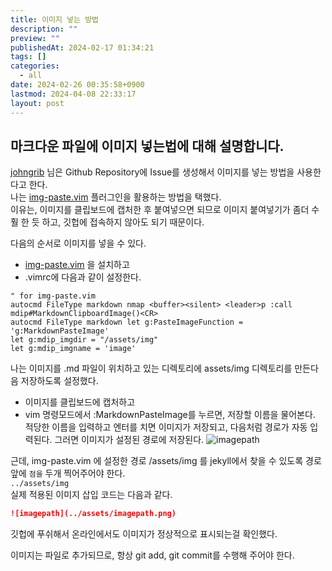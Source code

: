 ```yaml
---
title: 이미지 넣는 방법
description: ""
preview: ""
publishedAt: 2024-02-17 01:34:21
tags: []
categories:
  - all
date: 2024-02-26 00:35:58+0900
lastmod: 2024-04-08 22:33:17
layout: post
---
```


## 마크다운 파일에 이미지 넣는법에 대해 설명합니다.
[johngrib]( http://johngrib.github.io ) 님은 Github Repository에 Issue를 생성해서 이미지를 넣는 방법을 사용한다고 한다.  
나는 [img-paste.vim](https://github.com/img-paste-devs/img-paste.vim) 플러그인을 활용하는 방법을 택했다.  
이유는, 이미지를 클립보드에 캡처한 후 붙여넣으면 되므로 이미지 붙여넣기가 좀더 수훨 한 듯 하고, 깃헙에 접속하지 않아도 되기 때문이다.  


다음의 순서로 이미지를 넣을 수 있다.  
  * [img-paste.vim](https://github.com/img-paste-devs/img-paste.vim) 을 설치하고
  * .vimrc에 다음과 같이 설정한다.

  ```vim
  " for img-paste.vim
  autocmd FileType markdown nmap <buffer><silent> <leader>p :call mdip#MarkdownClipboardImage()<CR>
  autocmd FileType markdown let g:PasteImageFunction = 'g:MarkdownPasteImage'
  let g:mdip_imgdir = "/assets/img"
  let g:mdip_imgname = 'image'

  ```
  나는 이미지를 .md 파일이 위치하고 있는 디렉토리에 assets/img 디렉토리를 만든다음 저장하도록 설정했다.  
  * 이미지를 클립보드에 캡처하고  
  * vim 명령모드에서 :MarkdownPasteImage를 누르면, 저장할 이름을 물어본다. 적당한 이름을 입력하고 엔터를 치면 이미지가 저장되고,
  다음처럼 경로가 자동 입력된다.
  그러면 이미지가 설정된 경로에 저장된다.
 ![imagepath](../assets/imagepath.png) 
 
 근데, img-paste.vim 에 설정한 경로 /assets/img 를 jekyll에서 찾을 수 있도록 경로 앞에 `점을` 두개 찍어주어야 한다.  
 `../assets/img`  
 실제 적용된 이미지 삽입 코드는 다음과 같다.
 
 ```md
 ![imagepath](../assets/imagepath.png) 
 ```  
깃헙에 푸쉬해서 온라인에서도 이미지가 정상적으로 표시되는걸 확인했다.
  
이미지는 파일로 추가되므로, 항상 git add, git commit를 수행해 주어야 한다.  


 
<!-- ## 여긴 연습하는 영역입니다 -->    
<!-- ```txt -->
<!-- txt를 코드영역에 넣어봤습니다. --> 
<!-- 이렇게 표시 됩니다. -->
<!-- ``` -->
<!-- 키보드에 대하여 -->  
<!-- 로우 프로파일 키보드는 입력이 어렵다. -->  
<!-- 그래서 어떻게 할 까 고민 중이다. -->
<!-- 백스페이스는 어떤걸 사용하는게 좋을까? -->  

<!-- 나는 컨트롤키와 알파벳 O를 사용한다. -->
<!-- 익숙해지면 쉽다. -->
<!-- 한글만 입력하는것도 좀 어렵다. -->


<!-- 이렇게 높은 키프로파일이 나한테는 어울린다. -->
<!-- 구분감이 확실히 있어서 뭔가 타자 치는 맛이 난다. -->

<!-- `한글도` 마크다운으로 강조가 되는지 확인해 보자. -->

<!-- 확실히 확실히 스플릿 키보드가 훨씬 더 편하다. -->
<!-- 일반 키보드는 항상 팔에 긴장감이 있다. -->

<!-- 키크론도 좋긴한데 가격이 너무 비싸다. -->

<!-- 어떤 키보드를 쓰는게 좋을지 고민이다. -->

<!-- 스플릿 키보드가 좋긴한데 무선을 찾기가 힘들고, --> 
<!-- 가격이 너무 비싸다. -->
<!-- 멤브레인은 무선 + 텐키리스 조합이 없다. --> 
<!-- 무선 스플릿은 가격이 비싸다. freestyle 등 -->

<!-- 알리에서 alice, crone 등을 알아보고 있다. --> 
<!-- 근데... -->
<!-- 조금 편하자고 스플릿을 쓰는게 맞는건지도 약간은 고민이다. -->

<!-- 펜타그레프도 익숙해지면 좋아지려나? -->
<!-- 맥북 키보드가 제법 느낌도 좋고 괜찮은 편이다. -->

<!-- koolertron 키보드가 흑축키를 사용하는데, 소음이 어느정도 인지 확인해보고 -->
<!-- 회사에서 사용할지 말지 결정하자. -->

